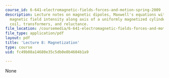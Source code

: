 ```yaml
---
course_id: 6-641-electromagnetic-fields-forces-and-motion-spring-2009
description: Lecture notes on magnetic dipoles, Maxwell's equations with magnetization,
  magnetic field intensity along axis of a uniformly magnetized cylinder, toroidal
  coil, transformers, and reluctance.
file_location: /coursemedia/6-641-electromagnetic-fields-forces-and-motion-spring-2009/fc49b08a14680e35c5db0e0b4604b1a9_MIT6_641s09_lec08.pdf
file_type: application/pdf
layout: pdf
title: 'Lecture 8: Magnetization'
type: course
uid: fc49b08a14680e35c5db0e0b4604b1a9

---
```

None